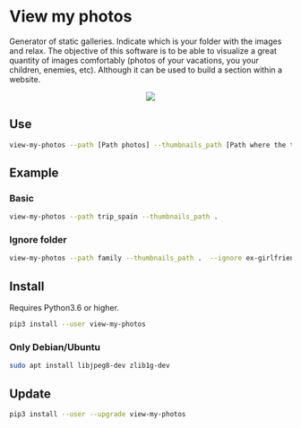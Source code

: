 # View my photos

Generator of static galleries. Indicate which is your folder with the images and relax.
The objective of this software is to be able to visualize a great quantity of images comfortably (photos of your vacations, you your children, enemies, etc). Although it can be used to build a section within a website.

<p align="center">
    <img src="https://min.gitcdn.link/repo/tanrax/view-my-photos/master/demo.jpg">
</p>

## Use

```bash
view-my-photos --path [Path photos] --thumbnails_path [Path where the thumbnails will be stored] [--ignore [Path to ignore]]
```

## Example

### Basic

```bash
view-my-photos --path trip_spain --thumbnails_path .
```

### Ignore folder

```bash
view-my-photos --path family --thumbnails_path .  --ignore ex-girlfriend
```

## Install

Requires Python3.6 or higher. 

``` bash
pip3 install --user view-my-photos
```

### Only Debian/Ubuntu

``` bash
sudo apt install libjpeg8-dev zlib1g-dev
```

## Update

``` bash
pip3 install --user --upgrade view-my-photos
```
